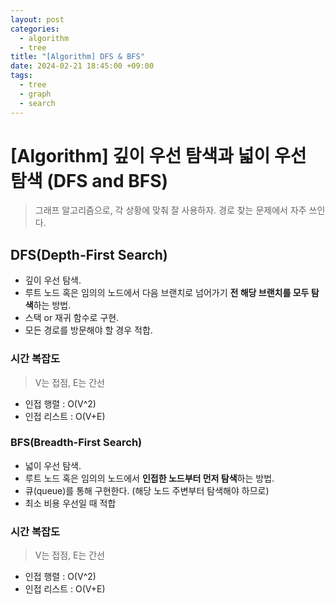 ```yaml
---
layout: post
categories:
  - algorithm
  - tree
title: "[Algorithm] DFS & BFS"
date: 2024-02-21 18:45:00 +09:00
tags:
  - tree
  - graph
  - search
---
```

# \[Algorithm] 깊이 우선 탐색과 넓이 우선 탐색 (DFS and BFS)

>그래프 알고리즘으로, 각 상황에 맞춰 잘 사용하자.
경로 찾는 문제에서 자주 쓰인다.
## DFS(Depth-First Search)
- 깊이 우선 탐색.
- 루트 노드 혹은 임의의 노드에서 다음 브랜치로 넘어가기 **전 해당 브랜치를 모두 탐색**하는 방법.
- 스택 or 재귀 함수로 구현.
- 모든 경로를 방문해야 할 경우 적합.

### 시간 복잡도
> V는 접점, E는 간선
- 인접 행렬 : O(V^2)
- 인접 리스트 : O(V+E)

### BFS(Breadth-First Search)
- 넓이 우선 탐색.
- 루트 노드 혹은 임의의 노드에서 **인접한 노드부터 먼저 탐색**하는 방법.
- 큐(queue)를 통해 구현한다. (해당 노드 주변부터 탐색해야 하므로)
- 최소 비용 우선일 때 적합

### 시간 복잡도
> V는 접점, E는 간선
- 인접 행렬 : O(V^2)
- 인접 리스트 : O(V+E)
